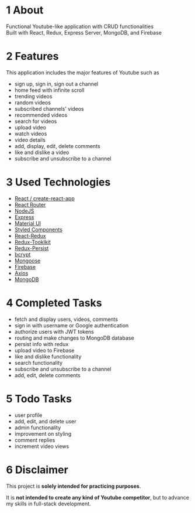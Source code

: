 # 1 About

Functional Youtube-like application with CRUD functionalities  
Built with React, Redux, Express Server, MongoDB, and Firebase

# 2 Features

This application includes the major features of Youtube such as

- sign up, sign in, sign out a channel
- home feed with infinite scroll
- trending videos
- random videos
- subscribed channels' videos
- recommended videos
- search for videos
- upload video
- watch videos
- video details
- add, display, edit, delete comments
- like and dislike a video
- subscribe and unsubscribe to a channel

# 3 Used Technologies

- [React / create-react-app](https://github.com/facebook/create-react-app)
- [React Router](https://github.com/remix-run/react-router)
- [NodeJS](https://github.com/nodejs/node)
- [Express](https://github.com/expressjs)
- [Material UI](https://github.com/mui/material-ui)
- [Styled Components](https://github.com/styled-components/styled-components)
- [React-Redux](https://github.com/reduxjs/react-redux)
- [Redux-Tooklkit](https://github.com/reduxjs/redux-toolkit)
- [Redux-Persist](https://github.com/rt2zz/redux-persist)
- [bcrypt](https://github.com/kelektiv/node.bcrypt.js/)
- [Mongoose](https://github.com/Automattic/mongoose)
- [Firebase](https://firebase.google.com)
- [Axios](https://github.com/axios/axios)
- [MongoDB](https://www.mongodb.com)

# 4 Completed Tasks

- fetch and display users, videos, comments
- sign in with username or Google authentication
- authorize users with JWT tokens
- routing and make changes to MongoDB database
- persist info with redux
- upload video to Firebase
- like and dislike functionality
- search functionality
- subscribe and unsubscribe to a channel
- add, edit, delete comments

# 5 Todo Tasks

- user profile
- add, edit, and delete user
- admin functionality
- improvement on styling
- comment replies
- increment video views

# 6 Disclaimer

This project is **solely intended for practicing purposes**.

It is **not intended to create any kind of Youtube competitor**, but to advance my skills in full-stack development.
